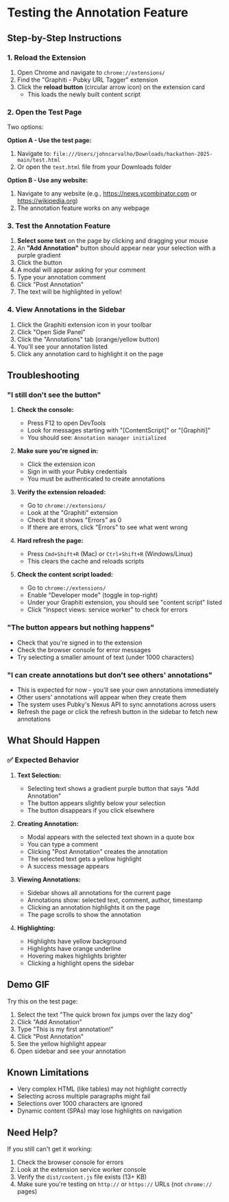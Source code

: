 # Testing the Annotation Feature

## Step-by-Step Instructions

### 1. Reload the Extension

1. Open Chrome and navigate to `chrome://extensions/`
2. Find the "Graphiti - Pubky URL Tagger" extension
3. Click the **reload button** (circular arrow icon) on the extension card
   - This loads the newly built content script

### 2. Open the Test Page

Two options:

**Option A - Use the test page:**
1. Navigate to: `file:///Users/johncarvalho/Downloads/hackathon-2025-main/test.html`
2. Or open the `test.html` file from your Downloads folder

**Option B - Use any website:**
1. Navigate to any website (e.g., https://news.ycombinator.com or https://wikipedia.org)
2. The annotation feature works on any webpage

### 3. Test the Annotation Feature

1. **Select some text** on the page by clicking and dragging your mouse
2. An **"Add Annotation"** button should appear near your selection with a purple gradient
3. Click the button
4. A modal will appear asking for your comment
5. Type your annotation comment
6. Click "Post Annotation"
7. The text will be highlighted in yellow!

### 4. View Annotations in the Sidebar

1. Click the Graphiti extension icon in your toolbar
2. Click "Open Side Panel"
3. Click the "Annotations" tab (orange/yellow button)
4. You'll see your annotation listed
5. Click any annotation card to highlight it on the page

## Troubleshooting

### "I still don't see the button"

1. **Check the console:**
   - Press F12 to open DevTools
   - Look for messages starting with "[ContentScript]" or "[Graphiti]"
   - You should see: `Annotation manager initialized`

2. **Make sure you're signed in:**
   - Click the extension icon
   - Sign in with your Pubky credentials
   - You must be authenticated to create annotations

3. **Verify the extension reloaded:**
   - Go to `chrome://extensions/`
   - Look at the "Graphiti" extension
   - Check that it shows "Errors" as 0
   - If there are errors, click "Errors" to see what went wrong

4. **Hard refresh the page:**
   - Press `Cmd+Shift+R` (Mac) or `Ctrl+Shift+R` (Windows/Linux)
   - This clears the cache and reloads scripts

5. **Check the content script loaded:**
   - Go to `chrome://extensions/`
   - Enable "Developer mode" (toggle in top-right)
   - Under your Graphiti extension, you should see "content script" listed
   - Click "Inspect views: service worker" to check for errors

### "The button appears but nothing happens"

- Check that you're signed in to the extension
- Check the browser console for error messages
- Try selecting a smaller amount of text (under 1000 characters)

### "I can create annotations but don't see others' annotations"

- This is expected for now - you'll see your own annotations immediately
- Other users' annotations will appear when they create them
- The system uses Pubky's Nexus API to sync annotations across users
- Refresh the page or click the refresh button in the sidebar to fetch new annotations

## What Should Happen

### ✅ Expected Behavior

1. **Text Selection:**
   - Selecting text shows a gradient purple button that says "Add Annotation"
   - The button appears slightly below your selection
   - The button disappears if you click elsewhere

2. **Creating Annotation:**
   - Modal appears with the selected text shown in a quote box
   - You can type a comment
   - Clicking "Post Annotation" creates the annotation
   - The selected text gets a yellow highlight
   - A success message appears

3. **Viewing Annotations:**
   - Sidebar shows all annotations for the current page
   - Annotations show: selected text, comment, author, timestamp
   - Clicking an annotation highlights it on the page
   - The page scrolls to show the annotation

4. **Highlighting:**
   - Highlights have yellow background
   - Highlights have orange underline
   - Hovering makes highlights brighter
   - Clicking a highlight opens the sidebar

## Demo GIF

Try this on the test page:
1. Select the text "The quick brown fox jumps over the lazy dog"
2. Click "Add Annotation"
3. Type "This is my first annotation!"
4. Click "Post Annotation"
5. See the yellow highlight appear
6. Open sidebar and see your annotation

## Known Limitations

- Very complex HTML (like tables) may not highlight correctly
- Selecting across multiple paragraphs might fail
- Selections over 1000 characters are ignored
- Dynamic content (SPAs) may lose highlights on navigation

## Need Help?

If you still can't get it working:
1. Check the browser console for errors
2. Look at the extension service worker console
3. Verify the `dist/content.js` file exists (13+ KB)
4. Make sure you're testing on `http://` or `https://` URLs (not `chrome://` pages)

